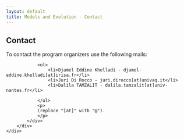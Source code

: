 ```yaml
---
layout: default
title: Models and Evolution - Contact
---
```

<section class="page-header" style="background-image:url(https://www.volcamp.io/asset/images/chainedespuys_header.jpg);">
    <div class="container">
        <div class="row justify-content-center">
            <div class="col-lg-8">
                <div class="content text-center">
                    <h1 class="mb-3 text-white text-capitalize letter-spacing">Contact</h1>
                    <div class="divider mx-auto mb-4 bg-white"></div>
                </div>
            </div>
        </div>
    </div>
</section>
<section class="section-speaker section">
    <div class="container">
        <div class="row">
            <div class="col-lg-12">
                <p>
                To contact the program organizers use the following mails:
                </p>
                
                <ul>
                    <li>Djamel Eddine Khelladi - djamel-eddine.khelladi[at]irisa.fr</li>
                    <li>Juri Di Rocco - juri.dirocco[at]univaq.it</li>
                    <li>Dalila TAMZALIT - dalila.tamzalit[at]univ-nantes.fr</li>
                    
                </ul>
                <p>
                (replace "[at]" with "@").
                </p>
            </div>
        </div>
    </div>
</section>
